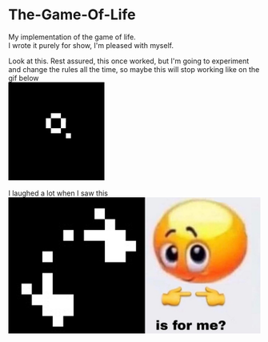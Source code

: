# The-Game-Of-Life
My implementation of the game of life.  
I wrote it purely for show, I'm pleased with myself.

Look at this. Rest assured, this once worked, but I'm going to experiment and change the rules all the time, so maybe this will stop working like on the gif below  
![the square turns into two gliders](media/2gliders.gif)

  
I laughed a lot when I saw this
![Meme](media/isForMe.png)